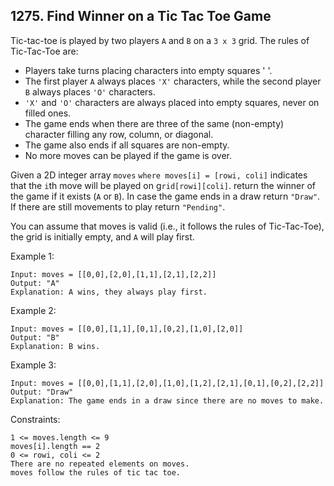 ## 1275. Find Winner on a Tic Tac Toe Game

Tic-tac-toe is played by two players `A` and `B` on a `3 x 3` grid. The rules of Tic-Tac-Toe are:

- Players take turns placing characters into empty squares ' '.
- The first player `A` always places `'X'` characters, while the second player `B` always places `'O'` characters.
- `'X'` and `'O'` characters are always placed into empty squares, never on filled ones.
- The game ends when there are three of the same (non-empty) character filling any row, column, or diagonal.
- The game also ends if all squares are non-empty.
- No more moves can be played if the game is over.

Given a 2D integer array `moves` `where moves[i] = [rowi, coli]` indicates that the `i`th move will be played on g`rid[rowi][coli]`. return the winner of the game if it exists (`A` or `B`). In case the game ends in a draw return `"Draw"`. If there are still movements to play return `"Pending"`.

You can assume that moves is valid (i.e., it follows the rules of Tic-Tac-Toe), the grid is initially empty, and `A` will play first.

Example 1:

```
Input: moves = [[0,0],[2,0],[1,1],[2,1],[2,2]]
Output: "A"
Explanation: A wins, they always play first.
```

Example 2:

```
Input: moves = [[0,0],[1,1],[0,1],[0,2],[1,0],[2,0]]
Output: "B"
Explanation: B wins.
```

Example 3:

```
Input: moves = [[0,0],[1,1],[2,0],[1,0],[1,2],[2,1],[0,1],[0,2],[2,2]]
Output: "Draw"
Explanation: The game ends in a draw since there are no moves to make.
```

Constraints:

```
1 <= moves.length <= 9
moves[i].length == 2
0 <= rowi, coli <= 2
There are no repeated elements on moves.
moves follow the rules of tic tac toe.
```
